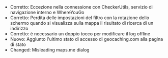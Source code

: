 ##
- Corretto: Eccezione nella connessione con CheckerUtils, servizio di navigazione interno e WhereYouGo
- Corretto: Perdita delle impostazioni del filtro con la rotazione dello schermo quando si visualizza sulla mappa il risultato di ricerca di un indirizzo
- Corretto: è necessario un doppio tocco per modificare il log offline
- Nuovo: Aggiunto l'ultimo stato di accesso di geocaching.com alla pagina di stato
- Changed: Misleading maps.me dialog
